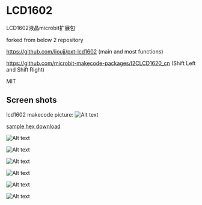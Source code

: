 # LCD1602

LCD1602液晶microbit扩展包

forked from below 2 repository

https://github.com/lioujj/pxt-lcd1602 (main and most functions)

https://github.com/microbit-makecode-packages/I2CLCD1620_cn (Shift Left and Shift Right)

MIT

## Screen shots

lcd1602 makecode picture:
![Alt text](lcd1602.PNG?raw=true "lcd1602 makecode picture")

[sample hex download](microbit-LCD1602-Test.hex)

![Alt text](1.jpg?raw=true "lcd1602 test picture")

![Alt text](2.jpg?raw=true "lcd1602 test picture")

![Alt text](3.jpg?raw=true "lcd1602 test picture")

![Alt text](4.jpg?raw=true "lcd1602 test picture")

![Alt text](5.jpg?raw=true "lcd1602 test picture")

![Alt text](6.jpg?raw=true "lcd1602 test picture")